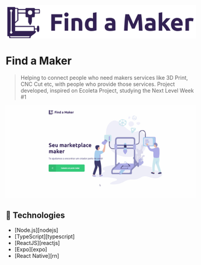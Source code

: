 <p align="center"><img src="https://raw.githubusercontent.com/ViniciusGambi/find-a-maker/master/web/src/assets/logo.svg"></p>

# Find a Maker
> Helping to connect people who need makers services like 3D Print, CNC Cut etc, with people who provide those services. Project developed, inspired on Ecoleta Project, studying the Next Level Week #1

<p align="center"><img src="https://raw.githubusercontent.com/ViniciusGambi/find-a-maker/master/.github/web-main-screen.gif"></p>

## :rocket: Technologies

- [Node.js][nodejs]
- [TypeScript][typescript]
- [ReactJS][reactjs]
- [Expo][expo]
- [React Native][rn]




